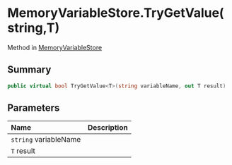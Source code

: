 # MemoryVariableStore.TryGetValue(string,T)

Method in [MemoryVariableStore](/docs/api/csharp/yarn.memoryvariablestore.md)

## Summary



```csharp
public virtual bool TryGetValue<T>(string variableName, out T result)
```

## Parameters

|Name|Description|
|:---|:---|
|`string` variableName||
|`T` result||

